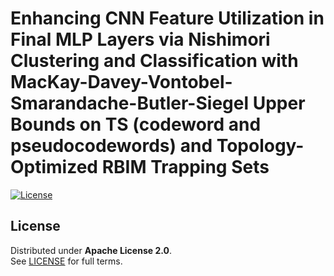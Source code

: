 # Enhancing CNN Feature Utilization in Final MLP Layers via Nishimori Clustering and Classification with MacKay-Davey-Vontobel-Smarandache-Butler-Siegel Upper Bounds on TS (codeword and pseudocodewords) and Topology-Optimized RBIM Trapping Sets

[![License](https://img.shields.io/badge/License-Apache%202.0-blue.svg)](https://github.com/Lcrypto/Classical-and-Quantum-Topology-ML-toric-spherical/blob/main/LICENSE)






## License
Distributed under **Apache License 2.0**.  
See [LICENSE](https://github.com/Lcrypto/Classical-and-Quantum-Topology-ML-toric-spherical/blob/main/LICENSE) for full terms.

